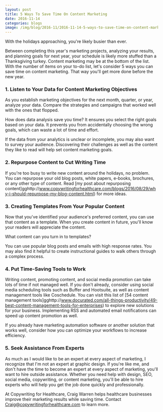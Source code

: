 ```yaml
--- 
layout: post
title: 5 Ways To Save Time On Content Marketing
date: 2016-11-14
categories: blogs
image: /img/blog/2016-11/2016-11-14-5-ways-to-save-time-on-content-marketing.png
---
```


With the holidays approaching, you're likely busier than ever. 

Between completing this year's marketing projects, analyzing your results, and planning goals for next year, your schedule is likely more stuffed than a Thanksgiving turkey. Content marketing may be at the bottom of the list. With the number of items on your to-do list, let's consider 5 ways you can save time on content marketing. That way you'll get more done before the new year.

### 1. Listen to Your Data for Content Marketing Objectives

As you establish marketing objectives for the next month, quarter, or year, analyze your data. Compare the strategies and campaigns that worked well with the ones that flopped. 

How does data analysis save you time? It ensures you select the right goals based on your data. It prevents you from accidentally choosing the wrong goals, which can waste a lot of time and effort.

If the data from your analytics is unclear or incomplete, you may also want to survey your audience. Discovering their challenges as well as the content they like to read will help set content marketing goals.

### 2. Repurpose Content to Cut Writing Time

If you're too busy to write new content around the holidays, no problem. You can repurpose your old blog posts, white papers, e-books, brochures, or any other type of content. Read [my post about repurposing content]gghttp://www.copywritingforhealthcare.com/blogs/2016/08/29/why-i-should-repurpose-my-blog-content.html) for more ideas.


### 3. Creating Templates From Your Popular Content

Now that you've identified your audience's preferred content, you can use that content as a template. When you create content in future, you'll know your readers will appreciate the content. 

What content can you turn in to templates? 

You can use popular blog posts and emails with high response rates. You may also find it helpful to create instructional guides to walk others through a complex process.

### 4. Put Time-Saving Tools to Work

Writing content, promoting content, and social media promotion can take lots of time if not managed well. If you don't already, consider using social media scheduling tools such as Buffer and Hootsuite, as well as content management tools like Coschedule. You can visit this list of [54 content management tools]gghttp://www.docurated.com/all-things-productivity/49-best-content-management-tools-for-enterprises) to explore new solutions for your business. Implementing RSS and automated email notifications can speed up content promotion as well.

If you already have marketing automation software or another solution that works well, consider how you can optimize your workflows to increase efficiency.

### 5. Seek Assistance From Experts

As much as I would like to be an expert at every aspect of marketing, I recognize that I'm not an expert at graphic design. If you're like me, and don't have the time to become an expert at every aspect of marketing, you'll want to hire outside assistance. Whether you need help with design, SEO, social media, copywriting, or content marketing, you'll be able to hire experts who will help you get the job done quickly and professionally.

At Copywriting for Healthcare, Craig Warren helps healthcare businesses improve their marketing results while saving time. Contact Craig@copywritingforhealthcare.com to learn more.